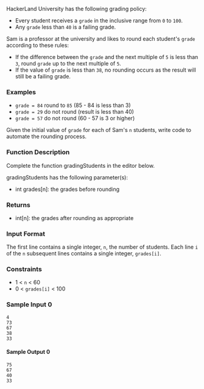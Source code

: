 HackerLand University has the following grading policy:

- Every student receives a `grade`  in the inclusive range from `0` to `100`.
- Any `grade` less than `40` is a failing grade.

Sam is a professor at the university and likes to round each student's `grade` according to these rules:

- If the difference between the `grade` and the next multiple of `5` is less than `3`, round `grade` up to the next multiple of `5`.
- If the value of `grade` is less than `38`, no rounding occurs as the result will still be a failing grade.

### Examples

 - `grade = 84` round to `85` (85 - 84 is less than 3)
 - `grade = 29` do not round (result is less than 40)
 - `grade = 57` do not round (60 - 57 is 3 or higher)

Given the initial value of  `grade` for each of Sam's `n` students, write code to automate the rounding process.

### Function Description

Complete the function gradingStudents in the editor below.

gradingStudents has the following parameter(s):

- int grades[n]: the grades before rounding

### Returns

- int[n]: the grades after rounding as appropriate

### Input Format

The first line contains a single integer, `n`, the number of students.
Each line `i` of the `n` subsequent lines contains a single integer, `grades[i]`.

### Constraints

- 1 < `n` < 60
- 0 < `grades[i]` < 100

### Sample Input 0
```
4
73
67
38
33
```
#### Sample Output 0
```
75
67
40
33
```
